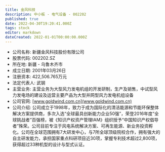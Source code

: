 ```yaml
---
title: 金风科技
description: 中小板 - 电气设备 - 002202
published: true
date: 2022-04-30T19:20:41.000Z
tags: stock
editor: markdown
dateCreated: 2022-01-01T00:00:00.000Z
---
```


- 公司名称: 新疆金风科技股份有限公司
- 股票代码: 002202.SZ
- 所在地: 新疆 - 乌鲁木齐市
- 成立日期: 2001年03月26日
- 注册资本: 422,506.765万元
- 法定代表人: 武钢
- 主营业务: 主营业务为大型风力发电机组的开发研制，生产及销售，中试型风力发电场的建设及运营主要产品为大型并网型风力发电机组设备
- 公司官网: [www.goldwind.com.cn](www.goldwind.com.cn)
- 公司介绍: 公司成立于1998年，致力于成为国际化的清洁能源和节能环保整体解决方案提供商，多次入选“全球最具创新能力企业50强”，荣登2016年度“全球挑战者”百强榜，被《知识产权资产管理IAM》组织授予“中国知识产权倡导者”殊荣。公司目前专注于风电系统解决方案、可再生能源、新业务投资孵化。公司在全球范围拥有7大研发中心，与7所全球顶级院校合作，拥有强大的自主研发能力，承担国家重点科研项目近30项，掌握专利技术超过2,800项，获得超过33种机型的设计与型式认证。


